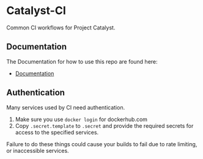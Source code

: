# Catalyst-CI

Common CI workflows for Project Catalyst.

## Documentation

The Documentation for how to use this repo are found here:

* [Documentation](https://input-output-hk.github.io/catalyst-ci/)

## Authentication

Many services used by CI need authentication.

1. Make sure you use `docker login` for dockerhub.com
2. Copy `.secret.template` to `.secret` and provide the required secrets
   for access to the specified services.

Failure to do these things could cause your builds to fail due to rate limiting,
or inaccessible services.  
